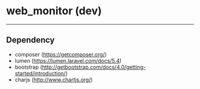# web_monitor (dev)
---
## Dependency
 - composer (https://getcomposer.org/)
 - lumen (https://lumen.laravel.com/docs/5.4)
 - bootstrap (http://getbootstrap.com/docs/4.0/getting-started/introduction/)
 - charjs (http://www.chartjs.org/)
